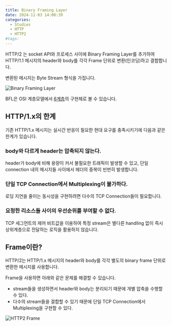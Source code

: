 ```yaml
---
title: Binary Framing Layer
date: 2024-11-03 14:00:39
categories:
  - Studies
  - HTTP
  - HTTP2
#tags:
---
```

HTTP/2 는 socket API와 프로세스 사이에 Binary Framing Layer를 추가하여 HTTP/1.1 메시지의 header와 body를 각각 Frame 단위로 변환(인코딩)하고 결합합니다.

변환된 메시지는 Byte Stream 형식을 가집니다.

![Binary Framing Layer](/images/bfl.png)

BFL은 OSI 계층모델에서 [6계층](../../../../books/tcp-ip-guide/chapter-6-6)의 구현체로 볼 수 있습니다.

## HTTP/1.x의 한계

기존 HTTP/1.x 메시지는 실시간 반응이 필요한 현대 요구를 충족시키기에 다음과 같은 한계가 있습니다.

### body와 다르게 header는 압축되지 않는다.

header가 body에 비해 용량이 커서 불필요한 트래픽이 발생할 수 있고, 단일 connection 내의 메시지들 사이에서 헤더의 중복이 빈번히 발생합니다.

### 단일 TCP Connection에서 Multiplexing이 불가하다.

로딩 지연을 줄이는 동시성을 구현하려면 다수의 TCP Connection들이 필요합니다.

### 요청한 리소스들 사이의 우선순위를 부여할 수 없다.

TCP 세그먼트의 제어 비트값을 이용하여 특정 stream은 별다른 handling 없이 즉시 상위계층으로 전달하는 로직을 활용하지 않습니다.

## Frame이란?

HTTP/2는 HTTP/1.x 메시지의 header와 body를 각각 별도의 binary frame 단위로 변환한 메시지를 사용합니다.

Frame을 사용하면 아래와 같은 문제를 해결할 수 있습니다.

- stream들을 생성하면서 header와 body는 분리되기 때문에 개별 압축을 수행할 수 있다.
- 다수의 stream들을 결합할 수 있기 때문에 단일 TCP Connection에서 Multiplexing을 구현할 수 있다.

![HTTP2 Frame](/images/http2_frame.png)
